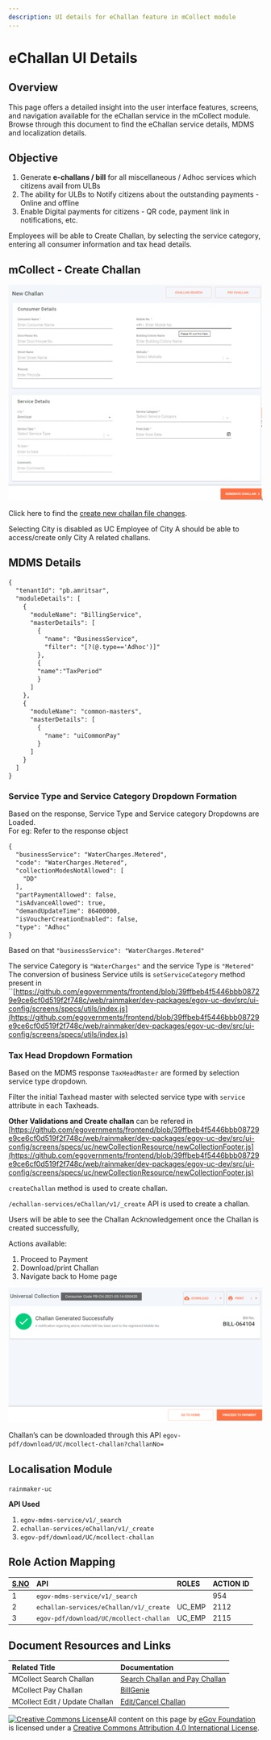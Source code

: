 ```yaml
---
description: UI details for eChallan feature in mCollect module
---
```


# eChallan UI Details

## Overview

This page offers a detailed insight into the user interface features, screens, and navigation available for the eChallan service in the mCollect module. Browse through this document to find the eChallan service details, MDMS and localization details.

## Objective

1. Generate **e-challans / bill** for all miscellaneous / Adhoc services which citizens avail from ULBs
2. The ability for ULBs to Notify citizens about the outstanding payments - Online and offline
3. Enable Digital payments for citizens - QR code, payment link in notifications, etc.

Employees will be able to Create Challan, by selecting the service category, entering all consumer information and tax head details.

## **mCollect - Create Challan**

![](../../../../.gitbook/assets/image-20210514-092513.png)

Click here to find the [create new challan file changes](https://github.com/egovernments/frontend/blob/39ffbeb4f5446bbb08729e9ce6cf0d519f2f748c/web/rainmaker/dev-packages/egov-uc-dev/src/ui-config/screens/specs/uc/newCollection.js).

Selecting City is disabled as UC Employee of City A should be able to access/create only City A related challans.

## **MDMS Details**

```text
{
  "tenantId": "pb.amritsar",
  "moduleDetails": [
    {
      "moduleName": "BillingService",
      "masterDetails": [
        {
          "name": "BusinessService",
          "filter": "[?(@.type=='Adhoc')]"
        },
        {
        "name":"TaxPeriod"
        }
      ]
    },
    {
      "moduleName": "common-masters",
      "masterDetails": [
        {
          "name": "uiCommonPay"
        }
      ]
    }
  ]
}
```

### **Service Type and Service Category Dropdown Formation**

Based on the response, Service Type and Service category Dropdowns are Loaded.  
For eg: Refer to the response object

```text
{
  "businessService": "WaterCharges.Metered",
  "code": "WaterCharges.Metered",
  "collectionModesNotAllowed": [
    "DD"
  ],
  "partPaymentAllowed": false,
  "isAdvanceAllowed": true,
  "demandUpdateTime": 86400000,
  "isVoucherCreationEnabled": false,
  "type": "Adhoc"
}
```

Based on that `"businessService": "WaterCharges.Metered"`

The service Category is `"WaterCharges"` and the service Type is `"Metered"`  
The conversion of business Service utils is `setServiceCategory` method present in \`\`[https://github.com/egovernments/frontend/blob/39ffbeb4f5446bbb08729e9ce6cf0d519f2f748c/web/rainmaker/dev-packages/egov-uc-dev/src/ui-config/screens/specs/utils/index.js](https://github.com/egovernments/frontend/blob/39ffbeb4f5446bbb08729e9ce6cf0d519f2f748c/web/rainmaker/dev-packages/egov-uc-dev/src/ui-config/screens/specs/utils/index.js)

### **Tax Head Dropdown Formation**

Based on the MDMS response `TaxHeadMaster` are formed by selection service type dropdown.

Filter the initial Taxhead master with selected service type with `service` attribute in each Taxheads.

**Other Validations and Create challan** can be refered in [https://github.com/egovernments/frontend/blob/39ffbeb4f5446bbb08729e9ce6cf0d519f2f748c/web/rainmaker/dev-packages/egov-uc-dev/src/ui-config/screens/specs/uc/newCollectionResource/newCollectionFooter.js](https://github.com/egovernments/frontend/blob/39ffbeb4f5446bbb08729e9ce6cf0d519f2f748c/web/rainmaker/dev-packages/egov-uc-dev/src/ui-config/screens/specs/uc/newCollectionResource/newCollectionFooter.js)

`createChallan` method is used to create challan.

`/echallan-services/eChallan/v1/_create` API is used to create a challan.

Users will be able to see the Challan Acknowledgement once the Challan is created successfully,

Actions available:

1. Proceed to Payment
2. Download/print Challan
3. Navigate back to Home page

![](../../../../.gitbook/assets/image-20210514-100011.png)

Challan’s can be downloaded through this API `egov-pdf/download/UC/mcollect-challan?challanNo=`

## **Localisation Module**

`rainmaker-uc`

**API Used**

1. `egov-mdms-service/v1/_search`
2. `echallan-services/eChallan/v1/_create`
3. `egov-pdf/download/UC/mcollect-challan`

## **Role Action Mapping**

| [**S.NO**](http://s.no/) | **API** | **ROLES** | **ACTION ID** |
| :--- | :--- | :--- | :--- |
| 1 | `egov-mdms-service/v1/_search` |  | 954 |
| 2 | `echallan-services/eChallan/v1/_create` | UC\_EMP | 2112 |
| 3 | `egov-pdf/download/UC/mcollect-challan` | UC\_EMP | 2115 |

## **Document Resources and Links**

| **Related Title** | **Documentation** |
| :--- | :--- |
| MCollect Search Challan | [Search Challan and Pay Challan](search-and-pay-challan.md) |
| MCollect Pay Challan | [BillGenie](https://digit-discuss.atlassian.net/wiki/spaces/EGR/pages/436502610/BillGenie) |
| MCollect Edit / Update Challan | [Edit/Cancel Challan](edit-cancel-challan.md) |

[![Creative Commons License](https://i.creativecommons.org/l/by/4.0/80x15.png)​](http://creativecommons.org/licenses/by/4.0/)All content on this page by [eGov Foundation](https://egov.org.in/) is licensed under a [Creative Commons Attribution 4.0 International License](http://creativecommons.org/licenses/by/4.0/).

